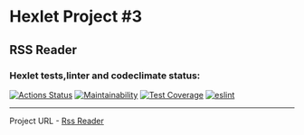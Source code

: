 
# Hexlet Project #3

## RSS Reader


### Hexlet tests,linter and codeclimate status: 
[![Actions Status](https://github.com/steshkof/frontend-project-lvl3/workflows/hexlet-check/badge.svg)](https://github.com/steshkof/frontend-project-lvl3/actions) [![Maintainability](https://api.codeclimate.com/v1/badges/caf1641a56f65370030b/maintainability)](https://codeclimate.com/github/steshkof/frontend-project-lvl3/maintainability) [![Test Coverage](https://api.codeclimate.com/v1/badges/caf1641a56f65370030b/test_coverage)](https://codeclimate.com/github/steshkof/frontend-project-lvl3/test_coverage) [![eslint](https://github.com/steshkof/frontend-project-lvl3/actions/workflows/eslint.yml/badge.svg?event=push)](https://github.com/steshkof/frontend-project-lvl3/actions/workflows/eslint.yml) 

---

Project URL - <a href="https://frontend-project-lvl3-navy-seven.vercel.app/" target="_blank">Rss Reader</a>